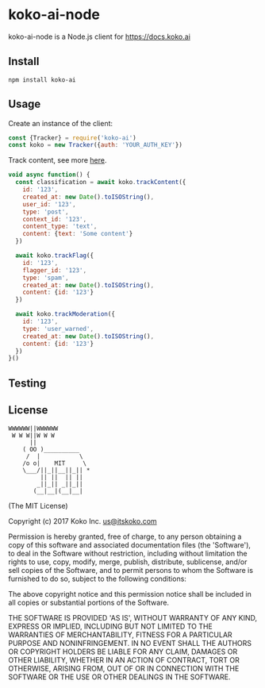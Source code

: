 koko-ai-node
============

koko-ai-node is a Node.js client for https://docs.koko.ai

## Install

    npm install koko-ai

## Usage

Create an instance of the client:

```js
const {Tracker} = require('koko-ai')
const koko = new Tracker({auth: 'YOUR_AUTH_KEY'})
```

Track content, see more [here](https://docs.koko.ai/#track-endpoints).

```js
void async function() {
  const classification = await koko.trackContent({
    id: '123',
    created_at: new Date().toISOString(),
    user_id: '123',
    type: 'post',
    context_id: '123',
    content_type: 'text',
    content: {text: 'Some content'}
  })

  await koko.trackFlag({
    id: '123',
    flagger_id: '123',
    type: 'spam',
    created_at: new Date().toISOString(),
    content: {id: '123'}
  })

  await koko.trackModeration({
    id: '123',
    type: 'user_warned',
    created_at: new Date().toISOString(),
    content: {id: '123'}
  })
}()
```

## Testing

## License

```
WWWWWW||WWWWWW
 W W W||W W W
      ||
    ( OO )__________
     /  |           \
    /o o|    MIT     \
    \___/||_||__||_|| *
         || ||  || ||
        _||_|| _||_||
       (__|__|(__|__|
```

(The MIT License)

Copyright (c) 2017 Koko Inc. <us@itskoko.com>

Permission is hereby granted, free of charge, to any person obtaining a copy of this software and associated documentation files (the 'Software'), to deal in the Software without restriction, including without limitation the rights to use, copy, modify, merge, publish, distribute, sublicense, and/or sell copies of the Software, and to permit persons to whom the Software is furnished to do so, subject to the following conditions:

The above copyright notice and this permission notice shall be included in all copies or substantial portions of the Software.

THE SOFTWARE IS PROVIDED 'AS IS', WITHOUT WARRANTY OF ANY KIND, EXPRESS OR IMPLIED, INCLUDING BUT NOT LIMITED TO THE WARRANTIES OF MERCHANTABILITY, FITNESS FOR A PARTICULAR PURPOSE AND NONINFRINGEMENT. IN NO EVENT SHALL THE AUTHORS OR COPYRIGHT HOLDERS BE LIABLE FOR ANY CLAIM, DAMAGES OR OTHER LIABILITY, WHETHER IN AN ACTION OF CONTRACT, TORT OR OTHERWISE, ARISING FROM, OUT OF OR IN CONNECTION WITH THE SOFTWARE OR THE USE OR OTHER DEALINGS IN THE SOFTWARE.
